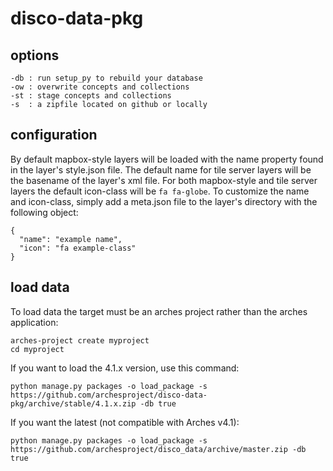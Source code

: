 # disco-data-pkg

## options
```
-db : run setup_py to rebuild your database
-ow : overwrite concepts and collections 
-st : stage concepts and collections
-s  : a zipfile located on github or locally
```
## configuration
By default mapbox-style layers will be loaded with the name property found in the layer's style.json file. The default name for tile server layers will be the basename of the layer's xml file. For both mapbox-style and tile server layers the default icon-class will be `fa fa-globe`. To customize the name and icon-class, simply add a meta.json file to the layer's directory with the following object:

```
{
  "name": "example name",
  "icon": "fa example-class"
}
```

## load data
To load data the target must be an arches project rather than the arches application:

```
arches-project create myproject
cd myproject
```
If you want to load the 4.1.x version, use this command:
```
python manage.py packages -o load_package -s https://github.com/archesproject/disco-data-pkg/archive/stable/4.1.x.zip -db true
```

If you want the latest (not compatible with Arches v4.1):
```
python manage.py packages -o load_package -s https://github.com/archesproject/disco_data/archive/master.zip -db true
```

